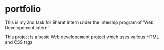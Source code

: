 # portfolio

This is my 2nd task for Bharat Intern under the intership program of 'Web Developement intern'.

This project  is a basic Web developement project which uses various HTML and CSS tags  
